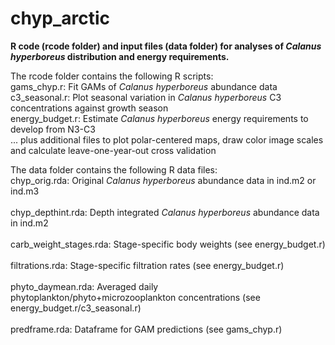 #  chyp_arctic 

<b>R code (rcode folder) and input files (data folder) for analyses of <i>Calanus hyperboreus</i> distribution and energy requirements.</b>

The rcode folder contains the following R scripts:<br>
gams_chyp.r: Fit GAMs of <i>Calanus hyperboreus</i> abundance data<br> 
c3_seasonal.r: Plot seasonal variation in <i>Calanus hyperboreus</i> C3 concentrations against growth season<br>
energy_budget.r: Estimate <i>Calanus hyperboreus</i> energy requirements to develop from N3-C3<br>
... plus additional files to plot polar-centered maps, draw color image scales and calculate leave-one-year-out cross validation<br>


The data folder contains the following R data files:<br>
chyp_orig.rda: Original <i>Calanus hyperboreus</i> abundance data in ind.m2 or ind.m3 <br>   
chyp_depthint.rda: Depth integrated <i>Calanus hyperboreus</i> abundance data in ind.m2<br>     
carb_weight_stages.rda: Stage-specific body weights (see energy_budget.r)<br>           
filtrations.rda: Stage-specific filtration rates (see energy_budget.r)<br>     
phyto_daymean.rda: Averaged daily phytoplankton/phyto+microzooplankton concentrations (see energy_budget.r/c3_seasonal.r)<br>          
predframe.rda: Dataframe for GAM predictions (see gams_chyp.r)<br> 